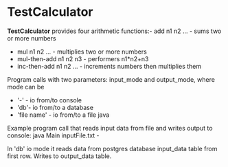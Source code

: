 # TestCalculator 

**TestCalculator** provides four arithmetic functions:- add n1 n2 ... - sums two or more numbers
- mul n1 n2 ... - multiplies two or more numbers
- mul-then-add n1 n2 n3 - performers n1*n2+n3
- inc-then-add n1 n2 ... - increments numbers then multiplies them

Program calls with two parameters: input_mode and output_mode, where mode can be
- '-' - io from/to console
- 'db'- io from/to a database
- 'file name' - io from/to a file
java

Example program call that reads input data from file and writes output to console:
java Main inputFile.txt -

In 'db' io mode it reads data from postgres database input_data table from first row. Writes to output_data table.
